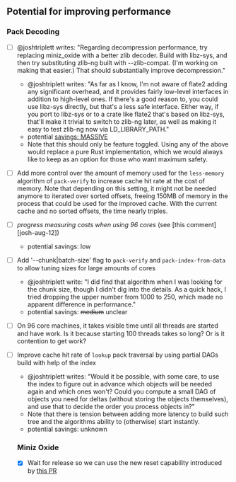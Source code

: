 ## Potential for improving performance

### Pack Decoding

* [ ] @joshtriplett writes: "Regarding decompression performance, try replacing miniz_oxide with a better zlib decoder. Build with libz-sys, and then try substituting zlib-ng built with --zlib-compat. (I'm working on making that easier.) That should substantially improve decompression."
  * @joshtriplett writes: "As far as I know, I'm not aware of flate2 adding any significant overhead, and it provides fairly low-level interfaces in addition to high-level ones. If there's a good reason to, you could use libz-sys directly, but that's a less safe interface. Either way, if you port to libz-sys or to a crate like flate2 that's based on libz-sys, that'll make it trivial to switch to zlib-ng later, as well as making it easy to test zlib-ng now via LD_LIBRARY_PATH."
  * potential [savings: MASSIVE](https://github.com/Byron/gitoxide/issues/1#issuecomment-672626465) 
  * Note that this should only be feature toggled. Using any of the above would replace a pure Rust implementation, which we would always like to keep as an option for those who want maximum safety.
* [ ] Add more control over the amount of memory used for the `less-memory` algorithm of `pack-verify` to increase cache hit rate at the cost of memory.
  Note that depending on this setting, it might not be needed anymore to iterated over sorted offsets, freeing 150MB of memory in the process
  that could be used for the improved cache. With the current cache and no sorted offsets, the time nearly triples.
* [ ] _progress measuring costs when using 96 cores_ (see [this comment][josh-aug-12])
  * potential savings: low
* [ ] Add '--chunk|batch-size' flag to `pack-verify` and `pack-index-from-data` to allow tuning sizes for large amounts of cores
  * @joshtriplett write: "I did find that algorithm when I was looking for the chunk size, though I didn't dig into the details. As a quick hack, I tried dropping the upper number from 1000 to 250, which made no apparent difference in performance."
  * potential savings: ~~medium~~ unclear
* [ ] On 96 core machines, it takes visible time until all threads are started and have work. Is it because starting 100 threads takes so long? Or is it contention to get work?
* [ ] Improve cache hit rate of `lookup` pack traversal by using partial DAGs build with help of the index
  * @joshtriplett writes: "Would it be possible, with some care, to use the index to figure out in advance which objects will be needed again and which ones won't? Could you compute a small DAG of objects you need for deltas (without storing the objects themselves), and use that to decide the order you process objects in?"
  * Note that there is tension between adding more latency to build such tree and the algorithms ability to (otherwise) start instantly.
  * potential savings: unknown
  
  ### Miniz Oxide
  * [x] Wait for release so we can use the new reset capability introduced by [this PR](https://github.com/Frommi/miniz_oxide/pull/91)
